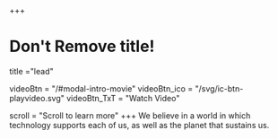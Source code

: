 +++
# Don't Remove title!
title ="lead"

videoBtn = "/#modal-intro-movie"
videoBtn_ico = "/svg/ic-btn-playvideo.svg"
videoBtn_TxT = "Watch Video"

scroll = "Scroll to learn more"
+++
We believe in a world in which technology supports each of us, as well as the planet that sustains us.
